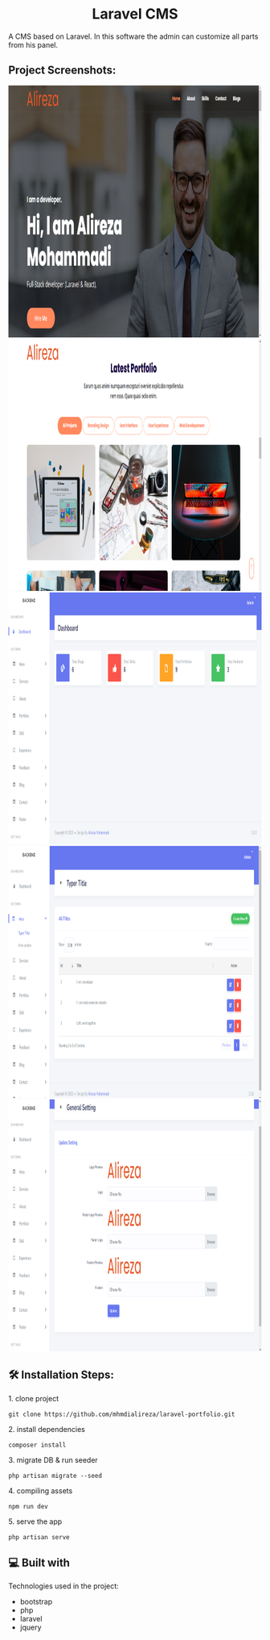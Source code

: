 <h1 align="center" id="title">Laravel CMS</h1>

<p id="description">A CMS based on Laravel. In this software the admin can customize all parts from his panel.</p>

<h2>Project Screenshots:</h2>

<img src="https://raw.githubusercontent.com/mhmdialireza/laravel-portfolio/main/screenshots/1.png" alt="project-screenshot" width="1200px" height="500px/">

<img src="https://raw.githubusercontent.com/mhmdialireza/laravel-portfolio/main/screenshots/2.png" alt="project-screenshot" width="1200px" height="500px/">

<img src="https://raw.githubusercontent.com/mhmdialireza/laravel-portfolio/main/screenshots/3.png" alt="project-screenshot" width="1200px" height="500px/">

<img src="https://raw.githubusercontent.com/mhmdialireza/laravel-portfolio/main/screenshots/4.png" alt="project-screenshot" width="1200px" height="500px/">

<img src="https://raw.githubusercontent.com/mhmdialireza/laravel-portfolio/main/screenshots/5.png" alt="project-screenshot" width="1200px" height="500px/">

<h2>🛠️ Installation Steps:</h2>

<p>1. clone project</p>

```
git clone https://github.com/mhmdialireza/laravel-portfolio.git
```

<p>2. install dependencies</p>

```
composer install
```

<p>3. migrate DB &amp; run seeder</p>

```
php artisan migrate --seed
```

<p>4. compiling assets</p>

```
npm run dev
```

<p>5. serve the app</p>

```
php artisan serve
```

  
  
<h2>💻 Built with</h2>

Technologies used in the project:

*   bootstrap
*   php
*   laravel
*   jquery